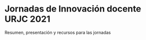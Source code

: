 Jornadas de Innovación docente URJC 2021
========================================

Resumen, presentación y recursos para las jornadas
